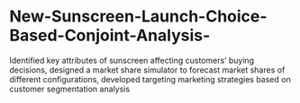 # New-Sunscreen-Launch-Choice-Based-Conjoint-Analysis-
Identified key attributes of sunscreen affecting customers’ buying decisions, designed a market share simulator to forecast market shares of different configurations, developed targeting marketing strategies based on customer segmentation analysis
